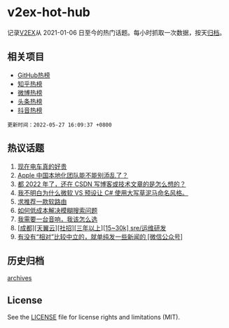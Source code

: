 # v2ex-hot-hub

 记录[V2EX](https://www.v2ex.com/)从 2021-01-06 日至今的热门话题。每小时抓取一次数据，按天[归档](archives)。
 
 ## 相关项目

- [GitHub热榜](https://github.com/snaildev/github-hot-hub)
- [知乎热榜](https://github.com/snaildev/zhihu-hot-hub)
- [微博热榜](https://github.com/snaildev/weibo-hot-hub)
- [头条热榜](https://github.com/snaildev/toutiao-hot-hub)
- [抖音热榜](https://github.com/snaildev/douyin-hot-hub)


 `更新时间：2022-05-27 16:09:37 +0800`

## 热议话题

1. [现在电车真的好贵](https://www.v2ex.com/t/855591)
1. [Apple 中国本地化团队能不能别添乱了？](https://www.v2ex.com/t/855533)
1. [都 2022 年了，还在 CSDN 写博客或技术文章的是怎么想的？](https://www.v2ex.com/t/855480)
1. [我不明白为什么微软 VS 预设让 C# 使用大写草泥马命名风格。](https://www.v2ex.com/t/855545)
1. [求推荐一款软路由](https://www.v2ex.com/t/855585)
1. [如何低成本解决模糊搜索问题](https://www.v2ex.com/t/855504)
1. [我需要一台音响，我该怎么选](https://www.v2ex.com/t/855578)
1. [[成都][天翼云][社招][三年以上][15~30k] sre/运维研发](https://www.v2ex.com/t/855655)
1. [有没有“相对”比较中立的，就单纯发一些新闻的 [微信公众号]](https://www.v2ex.com/t/855497)

## 历史归档

[archives](archives)

## License

See the [LICENSE](LICENSE) file for license rights and limitations (MIT).
